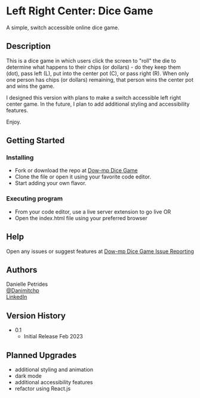 # Left Right Center: Dice Game

A simple, switch accessible online dice game.

## Description

This is a dice game in which users click the screen to "roll" the die to determine what happens to their chips (or dollars) - do they keep them (dot), pass left (L), put into the center pot (C), or pass right (R). When only one person has chips (or dollars) remaining, that person wins the center pot and wins the game.

I designed this version with plans to make a switch accessible left right center game. In the future, I plan to add additional styling and accessibility features. 

Enjoy.


## Getting Started

### Installing

* Fork or download the repo at [Dow-mp Dice Game](https://github.com/dow-mp/dice-game)
* Clone the file or open it using your favorite code editor. 
* Start adding your own flavor. 

### Executing program

* From your code editor, use a live server extension to go live OR
* Open the index.html file using your preferred browser

## Help

Open any issues or suggest features at [Dow-mp Dice Game Issue Reporting](https://github.com/dow-mp/dice-game/issues)

## Authors

Danielle Petrides  
[@Danimitchp](https://twitter.com/danimitchp) <br>
[LinkedIn](https://www.linkedin.com/in/dpetrides)

## Version History

* 0.1
    * Initial Release Feb 2023

## Planned Upgrades

* additional styling and animation
* dark mode
* additional accessibility features
* refactor using React.js
